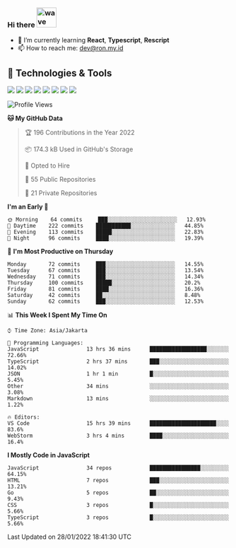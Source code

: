 ### Hi there <img src="https://i.ibb.co/q0Hx1KK/wave.gif" alt="wave" width="45px">

- 🌱 I’m currently learning **React**, **Typescript**, **Rescript**
- 📫 How to reach me: dev@ron.my.id

## 🔧 Technologies & Tools

![](https://img.shields.io/badge/OS-Linux-informational?style=flat&logo=linux&logoColor=white&color=2bbc8a)
![](https://img.shields.io/badge/OS-Windows-informational?style=flat&logo=windows&logoColor=white&color=2bbc8a)
![](https://img.shields.io/badge/Code-JavaScript-informational?style=flat&logo=javascript&logoColor=white&color=2bbc8a)
![](https://img.shields.io/badge/Code-Golang-informational?style=flat&logo=go&logoColor=white&color=2bbc8a)
![](https://img.shields.io/badge/Code-React-informational?style=flat&logo=react&logoColor=white&color=2bbc8a)
![](https://img.shields.io/badge/Code-Next-informational?style=flat&logo=next.js&logoColor=white&color=2bbc8a)
![](https://img.shields.io/badge/Shell-Bash-informational?style=flat&logo=gnu-bash&logoColor=white&color=2bbc8a)
![](https://img.shields.io/badge/Tools-Docker-informational?style=flat&logo=docker&logoColor=white&color=2bbc8a)

<!--START_SECTION:waka-->
![Profile Views](http://img.shields.io/badge/Profile%20Views-77-blue)

**🐱 My GitHub Data** 

> 🏆 196 Contributions in the Year 2022
 > 
> 📦 174.3 kB Used in GitHub's Storage 
 > 
> 💼 Opted to Hire
 > 
> 📜 55 Public Repositories 
 > 
> 🔑 21 Private Repositories  
 > 
**I'm an Early 🐤** 

```text
🌞 Morning    64 commits     ███░░░░░░░░░░░░░░░░░░░░░░   12.93% 
🌆 Daytime    222 commits    ███████████░░░░░░░░░░░░░░   44.85% 
🌃 Evening    113 commits    █████░░░░░░░░░░░░░░░░░░░░   22.83% 
🌙 Night      96 commits     ████░░░░░░░░░░░░░░░░░░░░░   19.39%

```
📅 **I'm Most Productive on Thursday** 

```text
Monday       72 commits     ███░░░░░░░░░░░░░░░░░░░░░░   14.55% 
Tuesday      67 commits     ███░░░░░░░░░░░░░░░░░░░░░░   13.54% 
Wednesday    71 commits     ███░░░░░░░░░░░░░░░░░░░░░░   14.34% 
Thursday     100 commits    █████░░░░░░░░░░░░░░░░░░░░   20.2% 
Friday       81 commits     ████░░░░░░░░░░░░░░░░░░░░░   16.36% 
Saturday     42 commits     ██░░░░░░░░░░░░░░░░░░░░░░░   8.48% 
Sunday       62 commits     ███░░░░░░░░░░░░░░░░░░░░░░   12.53%

```


📊 **This Week I Spent My Time On** 

```text
⌚︎ Time Zone: Asia/Jakarta

💬 Programming Languages: 
JavaScript               13 hrs 36 mins      ██████████████████░░░░░░░   72.66% 
TypeScript               2 hrs 37 mins       ███░░░░░░░░░░░░░░░░░░░░░░   14.02% 
JSON                     1 hr 1 min          █░░░░░░░░░░░░░░░░░░░░░░░░   5.45% 
Other                    34 mins             ░░░░░░░░░░░░░░░░░░░░░░░░░   3.08% 
Markdown                 13 mins             ░░░░░░░░░░░░░░░░░░░░░░░░░   1.22%

🔥 Editors: 
VS Code                  15 hrs 39 mins      █████████████████████░░░░   83.6% 
WebStorm                 3 hrs 4 mins        ████░░░░░░░░░░░░░░░░░░░░░   16.4%

```

**I Mostly Code in JavaScript** 

```text
JavaScript               34 repos            ████████████████░░░░░░░░░   64.15% 
HTML                     7 repos             ███░░░░░░░░░░░░░░░░░░░░░░   13.21% 
Go                       5 repos             ██░░░░░░░░░░░░░░░░░░░░░░░   9.43% 
CSS                      3 repos             █░░░░░░░░░░░░░░░░░░░░░░░░   5.66% 
TypeScript               3 repos             █░░░░░░░░░░░░░░░░░░░░░░░░   5.66%

```



 Last Updated on 28/01/2022 18:41:30 UTC
<!--END_SECTION:waka-->
